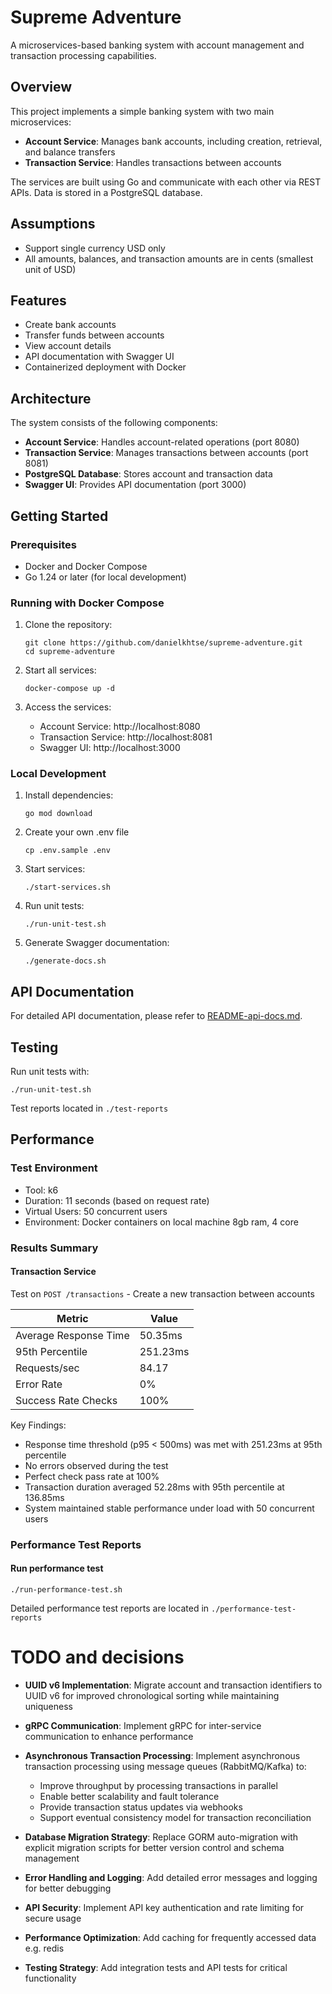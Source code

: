 # Supreme Adventure

A microservices-based banking system with account management and transaction processing capabilities.

## Overview

This project implements a simple banking system with two main microservices:

-   **Account Service**: Manages bank accounts, including creation, retrieval, and balance transfers
-   **Transaction Service**: Handles transactions between accounts

The services are built using Go and communicate with each other via REST APIs. Data is stored in a PostgreSQL database.

## Assumptions

-   Support single currency USD only
-   All amounts, balances, and transaction amounts are in cents (smallest unit of USD)

## Features

-   Create bank accounts
-   Transfer funds between accounts
-   View account details
-   API documentation with Swagger UI
-   Containerized deployment with Docker

## Architecture

The system consists of the following components:

-   **Account Service**: Handles account-related operations (port 8080)
-   **Transaction Service**: Manages transactions between accounts (port 8081)
-   **PostgreSQL Database**: Stores account and transaction data
-   **Swagger UI**: Provides API documentation (port 3000)

## Getting Started

### Prerequisites

-   Docker and Docker Compose
-   Go 1.24 or later (for local development)

### Running with Docker Compose

1. Clone the repository:

    ```
    git clone https://github.com/danielkhtse/supreme-adventure.git
    cd supreme-adventure
    ```

2. Start all services:

    ```
    docker-compose up -d
    ```

3. Access the services:
    - Account Service: http://localhost:8080
    - Transaction Service: http://localhost:8081
    - Swagger UI: http://localhost:3000

### Local Development

1. Install dependencies:

    ```
    go mod download
    ```

2. Create your own .env file

    ```
    cp .env.sample .env
    ```

3. Start services:

    ```
    ./start-services.sh
    ```

4. Run unit tests:
    ```
    ./run-unit-test.sh
    ```
5. Generate Swagger documentation:

    ```
    ./generate-docs.sh
    ```

## API Documentation

For detailed API documentation, please refer to [README-api-docs.md](README-api-docs.md).

## Testing

Run unit tests with:

```
./run-unit-test.sh
```

Test reports located in `./test-reports`

## Performance

### Test Environment

-   Tool: k6
-   Duration: 11 seconds (based on request rate)
-   Virtual Users: 50 concurrent users
-   Environment: Docker containers on local machine 8gb ram, 4 core

### Results Summary

#### Transaction Service

Test on `POST /transactions` - Create a new transaction between accounts

| Metric                | Value    |
| --------------------- | -------- |
| Average Response Time | 50.35ms  |
| 95th Percentile       | 251.23ms |
| Requests/sec          | 84.17    |
| Error Rate            | 0%       |
| Success Rate Checks   | 100%     |

Key Findings:

-   Response time threshold (p95 < 500ms) was met with 251.23ms at 95th percentile
-   No errors observed during the test
-   Perfect check pass rate at 100%
-   Transaction duration averaged 52.28ms with 95th percentile at 136.85ms
-   System maintained stable performance under load with 50 concurrent users

### Performance Test Reports

#### Run performance test

```
./run-performance-test.sh
```

Detailed performance test reports are located in `./performance-test-reports`

# TODO and decisions

-   **UUID v6 Implementation**: Migrate account and transaction identifiers to UUID v6 for improved chronological sorting while maintaining uniqueness
-   **gRPC Communication**: Implement gRPC for inter-service communication to enhance performance
-   **Asynchronous Transaction Processing**: Implement asynchronous transaction processing using message queues (RabbitMQ/Kafka) to:

    -   Improve throughput by processing transactions in parallel
    -   Enable better scalability and fault tolerance
    -   Provide transaction status updates via webhooks
    -   Support eventual consistency model for transaction reconciliation

-   **Database Migration Strategy**: Replace GORM auto-migration with explicit migration scripts for better version control and schema management
-   **Error Handling and Logging**: Add detailed error messages and logging for better debugging
-   **API Security**: Implement API key authentication and rate limiting for secure usage
-   **Performance Optimization**: Add caching for frequently accessed data e.g. redis
-   **Testing Strategy**: Add integration tests and API tests for critical functionality
